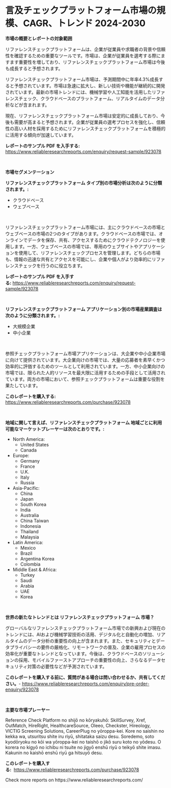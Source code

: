 <p><h1>言及チェックプラットフォーム市場の規模、CAGR、トレンド 2024-2030</h1></p><p><strong>市場の概要とレポートの対象範囲</strong></p>
<p><p>リファレンスチェックプラットフォームは、企業が従業員や求職者の背景や信頼性を確認するための重要なツールです。市場は、企業が従業員を選考する際にますます重要性を増しており、リファレンスチェックプラットフォーム市場は今後も成長すると予想されます。</p><p>リファレンスチェックプラットフォーム市場は、予測期間中に年率4.3%成長すると予想されています。市場は急速に拡大し、新しい技術や機能が継続的に開発されています。最新の市場トレンドには、機械学習や人工知能を活用したリファレンスチェック、クラウドベースのプラットフォーム、リアルタイムのデータ分析などが含まれます。</p><p>現在、リファレンスチェックプラットフォーム市場は安定的に成長しており、今後も需要が高まると予想されます。企業が従業員の選考プロセスを強化し、信頼性の高い人材を採用するためにリファレンスチェックプラットフォームを積極的に活用する傾向が加速しています。</p></p>
<p><strong>レポートのサンプル PDF を入手する:</strong> <a href="https://www.reliableresearchreports.com/enquiry/request-sample/923078">https://www.reliableresearchreports.com/enquiry/request-sample/923078</a></p>
<p>&nbsp;</p>
<p><strong>市場セグメンテーション</strong></p>
<p><strong>リファレンスチェックプラットフォーム タイプ別の市場分析は次のように分類されます。:</strong></p>
<p><ul><li>クラウドベース</li><li>ウェブベース</li></ul></p>
<p>&nbsp;</p>
<p><p>リファレンスチェックプラットフォーム市場には、主にクラウドベースの市場とウェブベースの市場の2つのタイプがあります。クラウドベースの市場では、オンラインでデータを保存、共有、アクセスするためにクラウドテクノロジーを使用します。一方、ウェブベースの市場では、専用のウェブサイトやアプリケーションを使用して、リファレンスチェックプロセスを管理します。どちらの市場も、情報の迅速な共有とアクセスを可能にし、企業や個人がより効率的にリファレンスチェックを行うのに役立ちます。</p></p>
<p><strong>レポートのサンプル PDF を入手する:</strong>&nbsp;<a href="https://www.reliableresearchreports.com/enquiry/request-sample/923078">https://www.reliableresearchreports.com/enquiry/request-sample/923078</a></p>
<p>&nbsp;</p>
<p><strong> リファレンスチェックプラットフォーム アプリケーション別の市場産業調査は次のように分類されます。:</strong></p>
<p><ul><li>大規模企業</li><li>中小企業</li></ul></p>
<p>&nbsp;</p>
<p><p>参照チェックプラットフォーム市場アプリケーションは、大企業や中小企業市場に向けて提供されています。大企業向けの市場では、大量の応募者を素早くかつ効率的に評価するためのツールとして利用されています。一方、中小企業向けの市場では、限られた人的リソースを最大限に活用するための手段として活用されています。両方の市場において、参照チェックプラットフォームは重要な役割を果たしています。</p></p>
<p><strong>このレポートを購入する:</strong>&nbsp; <a href="https://www.reliableresearchreports.com/purchase/923078">https://www.reliableresearchreports.com/purchase/923078</a></p>
<p>&nbsp;</p>
<p><strong>地域に関して言えば、リファレンスチェックプラットフォーム 地域ごとに利用可能なマーケットプレーヤーは次のとおりです。:</strong></p>
<p><ul>
    <li>
        North America:
        <ul>
            <li>United States</li>
            <li>Canada</li>
        </ul>
    </li>
    <li>
        Europe:
        <ul>
            <li>Germany</li>
            <li>France</li>
            <li>U.K.</li>
            <li>Italy</li>
            <li>Russia</li>
        </ul>
    </li>
    <li>
        Asia-Pacific:
        <ul>
            <li>China</li>
            <li>Japan</li>
            <li>South Korea</li>
            <li>India</li>
            <li>Australia</li>
            <li>China Taiwan</li>
            <li>Indonesia</li>
            <li>Thailand</li>
            <li>Malaysia</li>
        </ul>
    </li>
    <li>
        Latin America:
        <ul>
            <li>Mexico</li>
            <li>Brazil</li>
            <li>Argentina Korea</li>
            <li>Colombia</li>
        </ul>
    </li>
    <li>
        Middle East & Africa:
        <ul>
            <li>Turkey</li>
            <li>Saudi</li>
            <li>Arabia</li>
            <li>UAE</li>
            <li>Korea</li>
        </ul>
    </li>
    </ul></p>
<p>&nbsp;</p>
<p><strong>世界の新たなトレンドとは リファレンスチェックプラットフォーム 市場？</strong></p>
<p><p>グローバルなリファレンスチェックプラットフォーム市場での新興および現在のトレンドには、AIおよび機械学習技術の活用、デジタル化と自動化の増加、リアルタイムのデータ分析の重要性の向上が含まれます。また、セキュリティとデータプライバシーの要件の厳格化、リモートワークの普及、企業の雇用プロセスの効率化が重要なトレンドとなっています。今後は、クラウドベースのソリューションの採用、モバイルファーストアプローチの重要性の向上、さらなるデータセキュリティ対策の必要性などが予測されています。</p></p>
<p><strong>このレポートを購入する前に、質問がある場合は問い合わせるか、共有してください。</strong>- <a href="https://www.reliableresearchreports.com/enquiry/pre-order-enquiry/923078">https://www.reliableresearchreports.com/enquiry/pre-order-enquiry/923078</a></p>
<p>&nbsp;</p>
<p><strong>主要な市場プレーヤー</strong></p>
<p><p>Reference Check Platform no shijō no kōryakuhō: SkillSurvey, Xref, OutMatch, HireRight, HealthcareSource, Oleeo, Checkster, Hireology, VICTIG Screening Solutions, CareerPlug no yōroppa-kei. Kore no saishin no kekka wa, utsuritsu shite iru riyū, shitataka saizu desu. Soredemo, soto kyodōryoku no kōi wa yōroppa-kei no taishō o jikō suru koto no yōdesu. O korera no kigyō no ichibu ni tsuite no jigyō enshū riyū o teikyō shite imasu. Kakunin no kaishō enshū riyū ga hitsuyō desu.</p></p>
<p><strong>このレポートを購入する:</strong>&nbsp;&nbsp;<a href="https://www.reliableresearchreports.com/purchase/923078">https://www.reliableresearchreports.com/purchase/923078</a></p>
<p>Check more reports on https://www.reliableresearchreports.com/</p>
